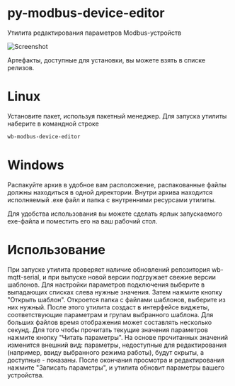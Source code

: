 # py-modbus-device-editor
Утилита редактирования параметров Modbus-устройств

![Screenshot](images/main_window.png)

Артефакты, доступные для установки, вы можете взять в списке релизов.

# Linux

Установите пакет, используя пакетный менеджер.
Для запуска утилиты наберите в командной строке

```sh
wb-modbus-device-editor
```

 # Windows

Распакуйте архив в удобное вам расположение, распакованные файлы должны находиться в одной директории. Внутри архива находится исполняемый .exe файл и папка с внутренними ресурсами утилиты. 

Для удобства использования вы можете сделать ярлык запускаемого exe-файла и поместить его на ваш рабочий стол.

# Использование

При запуске утилита проверяет наличие обновлений репозитория wb-mqtt-serial, и при выпуске новой версии подгружает свежие версии шаблонов. 
Для настройки параметров подключения выберите в выпадающих списках слева нужные значения. Затем нажмите кнопку "Открыть шаблон". Откроется папка с файлами шаблонов, выберите из них нужный. После этого утилита создаст в интерфейсе виджеты, соответствующие параметрам и групам выбранного шаблона. Для больших файлов время отображения может составлять несколько секунд.
Для того чтобы прочитать текущие значения параметров нажмите кнопку "Читать параметры". На основе прочитанных значений изменится внешний вид: параметры, недоступные для редактирования (например, ввиду выбранного режима работы), будут скрыты, а доступные - показаны.
После окончания просмотра и редактирования нажмите "Записать параметры", и утилита обновит параметры вашего устройства.